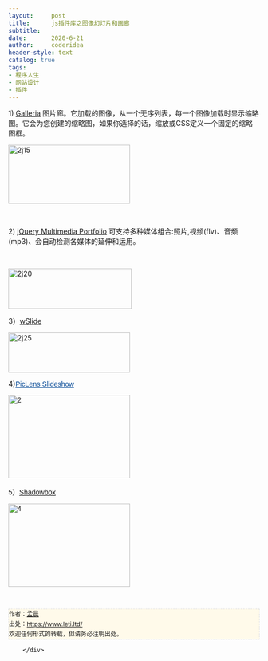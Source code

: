```yaml
---
layout:     post
title:      js插件库之图像幻灯片和画廊
subtitle:   
date:       2020-6-21
author:     coderidea
header-style: text
catalog: true
tags:
- 程序人生
- 网站设计
- 插件
--- 
```

<div class="postBody">
			<div id="cnblogs_post_body" class="blogpost-body"><p>1) <a href="http://monc.se/galleria/">Galleria</a> 图片廊。它加载的图像，从一个无序列表，每一个图像加载时显示缩略图。它会为您创建的缩略图，如果你选择的话，缩放或CSS定义一个固定的缩略图框。</p>
<p><a href="http://images.cnblogs.com/cnblogs_com/xiaoyao2011/201110/201110121350141322.jpg"><img style="border-width:0px;" title="2j15" border="0" alt="2j15" src="https://images.cnblogs.com/cnblogs_com/xiaoyao2011/201110/201110121350155683.jpg" width="244" height="118" /></a></p>
<p> </p>
<p>2) <a href="http://www.openstudio.fr/jQuery-Multimedia-Portfolio.html?lang=en">jQuery Multimedia Portfolio</a> 可支持多种媒体组合:照片,视频(flv)、音频(mp3)、会自动检测各媒体的延伸和运用。</p>
<p> </p>
<p><a href="http://images.cnblogs.com/cnblogs_com/xiaoyao2011/201110/201110130909384592.gif"><img style="border-width:0px;" title="2j20" border="0" alt="2j20" src="https://images.cnblogs.com/cnblogs_com/xiaoyao2011/201110/201110130909394178.gif" width="247" height="81" /></a></p>
<p>3）<a href="http://www.webinventif.fr/wp-content/uploads/projets/wslide/">wSlide</a></p>
<p><a href="http://images.cnblogs.com/cnblogs_com/xiaoyao2011/201110/201110130909401603.gif"><img style="border-width:0px;" title="2j25" border="0" alt="2j25" src="https://images.cnblogs.com/cnblogs_com/xiaoyao2011/201110/201110130909407949.gif" width="244" height="80" /></a></p>
<p>4)<span style="font-family:'Droid Sans', arial, helvetica, sans-serif;color:#252525;" class="Apple-style-span"><a style="background-image:none;color:#004694;font-size:14px;vertical-align:baseline;text-decoration:underline;border-width:0px;" href="http://www.paulvanroekel.nl/picasa/piclens/index.asp">PicLens Slideshow</a></span></p>
<p><span style="font-family:'Droid Sans', arial, helvetica, sans-serif;color:#252525;" class="Apple-style-span"><a href="http://images.cnblogs.com/cnblogs_com/xiaoyao2011/201110/201110130919443034.jpg"><img style="border:0px;" title="2" border="0" alt="2" src="https://images.cnblogs.com/cnblogs_com/xiaoyao2011/201110/201110130919459870.jpg" width="244" height="167" /></a> </span></p>
<p><span style="font-family:'Droid Sans', arial, helvetica, sans-serif;color:#252525;" class="Apple-style-span">5）<a href="http://www.shadowbox-js.com/">Shadowbox</a></span></p>
<p><span style="font-family:'Droid Sans', arial, helvetica, sans-serif;color:#252525;" class="Apple-style-span"><a href="http://images.cnblogs.com/cnblogs_com/xiaoyao2011/201110/201110130919468626.jpg"><img style="border:0px;" title="4" border="0" alt="4" src="https://images.cnblogs.com/cnblogs_com/xiaoyao2011/201110/20111013091947130.jpg" width="244" height="167" /></a> </span></p>
<p><span style="font-family:'Droid Sans', arial, helvetica, sans-serif;color:#252525;" class="Apple-style-span">     <br /></span></p>


<div id="ckepop">
<div></div>
<div style="clear:both;"></div>
</div>
<div>
<p style="line-height:20px;background:#fffaea no-repeat 2% 50%;font-size:12px;border:#e0e0e0 1px dashed;" id="PSignature">作者：<a href="https://www.leti.ltd/">孟晨</a> <br />出处：<a href="https://www.leti.ltd/">https://www.leti.ltd/</a> <br />欢迎任何形式的转载，但请务必注明出处。</p>
</div></div><div id="MySignature"></div>
<div class="clear"></div>
<div id="blog_post_info_block">
<div id="BlogPostCategory"></div>
<div id="EntryTag"></div>
<div id="blog_post_info">
</div>
<div class="clear"></div>
<div id="post_next_prev"></div>
</div>


		</div>